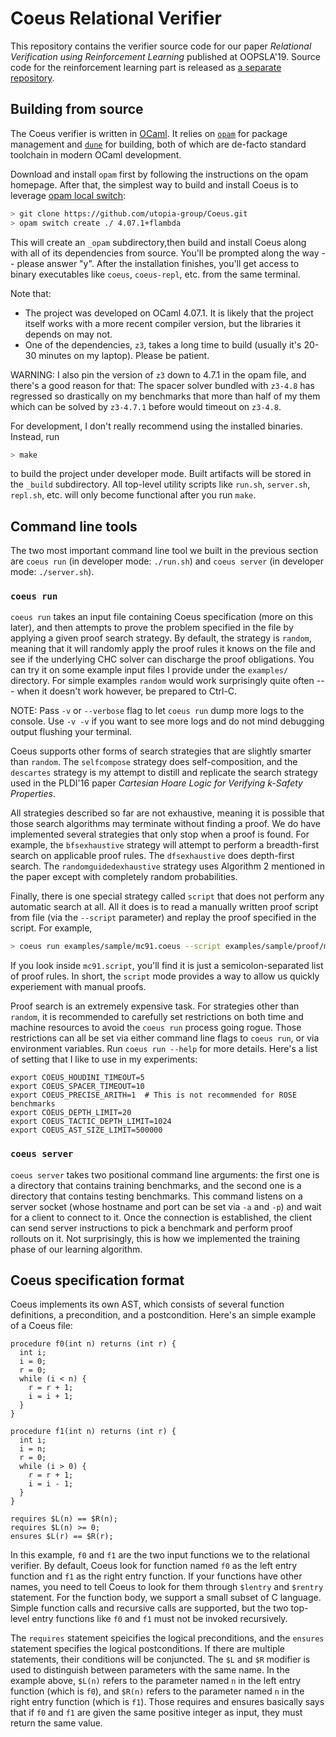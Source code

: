 # Coeus Relational Verifier

This repository contains the verifier source code for our paper *Relational Verification using Reinforcement Learning* published at OOPSLA'19. Source code for the reinforcement learning part is released as [a separate repository](https://github.com/utopia-group/ReCoeus).

## Building from source

The Coeus verifier is written in [OCaml](https://ocaml.org). It relies on [`opam`](https://opam.ocaml.org) for package management and [`dune`](https://dune.readthedocs.io/en/stable/) for building, both of which are de-facto standard toolchain in modern OCaml development.

Download and install `opam` first by following the instructions on the opam homepage. After that, the simplest way to build and install Coeus is to leverage [opam local switch](https://opam.ocaml.org/blog/opam-local-switches/):

```bash
> git clone https://github.com/utopia-group/Coeus.git
> opam switch create ./ 4.07.1+flambda
```
This will create an `_opam` subdirectory,then build and install Coeus along with all of its dependencies from source. You'll be prompted along the way -- please answer "y". After the installation finishes, you'll get access to binary executables like `coeus`, `coeus-repl`, etc. from the same terminal.

Note that:

- The project was developed on OCaml 4.07.1. It is likely that the project itself works with a more recent compiler version, but the libraries it depends on may not.
- One of the dependencies, `z3`, takes a long time to build (usually it's 20-30 minutes on my laptop). Please be patient. 

WARNING: I also pin the version of `z3` down to 4.7.1 in the opam file, and there's a good reason for that: The spacer solver bundled with `z3-4.8` has regressed so drastically on my benchmarks that more than half of my them which can be solved by `z3-4.7.1` before would timeout on `z3-4.8`.  

For development, I don't really recommend using the installed binaries. Instead, run

```bash
> make
```
to build the project under developer mode. Built artifacts will be stored in the `_build` subdirectory. All top-level utility scripts like `run.sh`, `server.sh`, `repl.sh`, etc. will only become functional after you run `make`. 

## Command line tools

The two most important command line tool we built in the previous section are `coeus run` (in developer mode: `./run.sh`) and `coeus server` (in developer mode: `./server.sh`). 

### `coeus run`
`coeus run` takes an input file containing Coeus specification (more on this later), and then attempts to prove the problem specified in the file by applying a given proof search strategy. By default, the strategy is `random`, meaning that it will randomly apply the proof rules it knows on the file and see if the underlying CHC solver can discharge the proof obligations. You can try it on some example input files I provide under the `examples/` directory. For simple examples `random` would work surprisingly quite often --- when it doesn't work however, be prepared to Ctrl-C. 

NOTE: Pass `-v` or `--verbose` flag to let `coeus run` dump more logs to the console. Use `-v -v` if you want to see more logs and do not mind debugging output flushing your terminal.

Coeus supports other forms of search strategies that are slightly smarter than `random`. The `selfcompose` strategy does self-composition, and the `descartes` strategy is my attempt to distill and replicate the search strategy used in the PLDI'16 paper *Cartesian Hoare Logic for Verifying k-Safety Properties*. 

All strategies described so far are not exhaustive, meaning it is possible that those search algorithms may terminate without finding a proof. We do have implemented several strategies that only stop when a proof is found. For example, the `bfsexhaustive` strategy will attempt to perform a breadth-first search on applicable proof rules. The `dfsexhaustive` does depth-first search. The `randomguidedexhaustive` strategy uses Algorithm 2 mentioned in the paper except with completely random probabilities. 

Finally, there is one special strategy called `script` that does not perform any automatic search at all. All it does is to read a manually written proof script from file (via the `--script` parameter) and replay the proof specified in the script. For example,

```bash
> coeus run examples/sample/mc91.coeus --script examples/sample/proof/mc91.script
```
If you look inside `mc91.script`, you'll find it is just a semicolon-separated list of proof rules. In short, the `script` mode provides a way to allow us quickly experiement with manual proofs.

Proof search is an extremely expensive task. For strategies other than `random`, it is recommended to carefully set restrictions on both time and machine resources to avoid the `coeus run` process going rogue. Those restrictions can all be set via either command line flags to `coeus run`, or via environment variables. Run `coeus run --help` for more details. Here's a list of setting that I like to use in my experiments:

```base
export COEUS_HOUDINI_TIMEOUT=5
export COEUS_SPACER_TIMEOUT=10
export COEUS_PRECISE_ARITH=1  # This is not recommended for ROSE benchmarks
export COEUS_DEPTH_LIMIT=20
export COEUS_TACTIC_DEPTH_LIMIT=1024
export COEUS_AST_SIZE_LIMIT=500000
```

### `coeus server`

`coeus server` takes two positional command line arguments: the first one is a directory that contains training benchmarks, and the second one is a directory that contains testing benchmarks. This command listens on a server socket (whose hostname and port can be set via `-a` and `-p`) and wait for a client to connect to it. Once the connection is established, the client can send server instructions to pick a benchmark and perform proof rollouts on it. Not surprisingly, this is how we implemented the training phase of our learning algorithm.

## Coeus specification format

Coeus implements its own AST, which consists of several function definitions, a precondition, and a postcondition. Here's an simple example of a Coeus file:

```
procedure f0(int n) returns (int r) {
  int i;
  i = 0;
  r = 0;
  while (i < n) {
    r = r + 1;
    i = i + 1;
  }
}

procedure f1(int n) returns (int r) {
  int i;
  i = n;
  r = 0;
  while (i > 0) {
    r = r + 1;
    i = i - 1;
  }
}

requires $L(n) == $R(n);
requires $L(n) >= 0;
ensures $L(r) == $R(r);
```

In this example, `f0` and `f1` are the two input functions we to the relational verifier. By default, Coeus look for function named `f0` as the left entry function and `f1` as the right entry function. If your functions have other names, you need to tell Coeus to look for them through `$lentry` and `$rentry` statement. For the function body, we support a small subset of C language. Simple function calls and recursive calls are supported, but the two top-level entry functions like `f0` and `f1` must not be invoked recursively. 

The `requires` statement speicifies the logical preconditions, and the `ensures` statement specifies the logical postconditions. If there are multiple statements, their conditions will be conjuncted. The `$L` and `$R` modifier is used to distinguish between parameters with the same name. In the example above, `$L(n)` refers to the parameter named `n` in the left entry function (which is `f0`), and `$R(n)` refers to the parameter named `n` in the right entry function (which is `f1`). Those requires and ensures basically says that if `f0` and `f1` are given the same positive integer as input, they must return the same value. 
